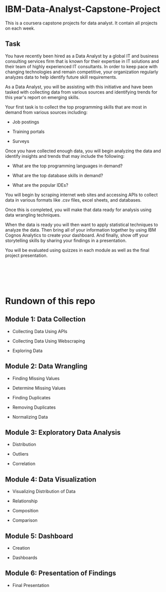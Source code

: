 # IBM-Data-Analyst-Capstone-Project

This is a coursera capstone projects for data analyst.
It contain all projects on each week.


## Task

You have recently been hired as a Data Analyst by a global IT and business consulting services firm that is known for their expertise in IT solutions and their team of highly experienced IT consultants.  In order to keep pace with changing technologies and remain competitive, your organization regularly analyzes data to help identify future skill requirements. 

As a Data Analyst, you will be assisting with this initiative and have been tasked with collecting data from various sources and identifying trends for this year's report on emerging skills. 

Your first task is to collect the top programming skills that are most in demand from various sources including:

- Job postings

- Training portals

- Surveys

Once you have collected enough data, you will begin analyzing the data and identify insights and trends that may include the following:

- What are the top programming languages in demand?

- What are the top database skills in demand?

- What are the popular IDEs?

You will begin by scraping internet web sites and accessing APIs to collect data in various formats like .csv files, excel sheets, and databases.   
 
 

Once this is completed, you will make that data ready for analysis using data wrangling techniques. 
 
  
 
 

When the data is ready you will then want to apply statistical techniques to analyze the data.  Then bring all of your information together by using  IBM Cognos Analytics to create your dashboard. And finally, show off your storytelling skills by sharing your findings in a presentation.

You will be evaluated using quizzes in each module as well as the final project presentation.


<br/><br/>
<br/><br/>


# Rundown of this repo

## Module 1: Data Collection
 
- Collecting Data Using APIs

- Collecting Data Using Webscraping

- Exploring Data

## Module 2: Data Wrangling
 
- Finding Missing Values

- Determine Missing Values

- Finding Duplicates

- Removing Duplicates

- Normalizing Data

## Module 3: Exploratory Data Analysis

- Distribution

- Outliers

- Correlation

## Module 4: Data Visualization
 

- Visualizing Distribution of Data

- Relationship

- Composition

- Comparison

## Module 5: Dashboard

- Creation

- Dashboards

## Module 6: Presentation of Findings

- Final Presentation
